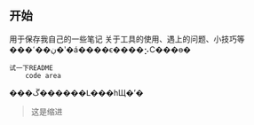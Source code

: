## 开始  

用于保存我自己的一些笔记
关于工具的使用、遇上的问题、小技巧等  
���ڹ��ߵ�ʹ�á����ϵ����⡢С���ɵ�  
```
试一下README
    code area
```
���ڱ������Լ���һЩ�ʼ�
>这是缩进
